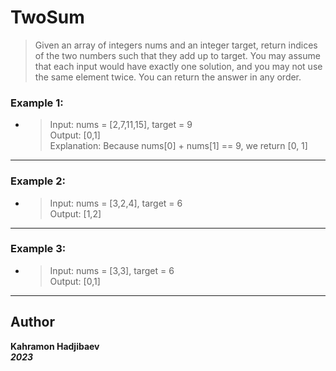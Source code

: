 #  TwoSum
> Given an array of integers nums and an integer target, return indices of the two numbers such that they add up to target. You may assume that each input would have exactly one solution, and you may not use the same element twice. You can return the answer in any order.

### Example 1:
* > Input: nums = [2,7,11,15], target = 9 <br>
    Output: [0,1] <br>
    Explanation: Because nums[0] + nums[1] == 9, we return [0, 1]
---
### Example 2:
* > Input: nums = [3,2,4], target = 6 <br>
    Output: [1,2]
---
### Example 3:
* > Input: nums = [3,3], target = 6 <br>
    Output: [0,1]
___
## Author

**Kahramon Hadjibaev**<br>
***2023***